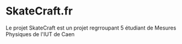 # SkateCraft.fr
Le projet SkateCraft est un projet regrroupant 5 étudiant de Mesures Physiques de l'IUT de Caen
